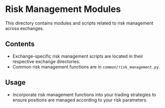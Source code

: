 # Risk Management Modules

This directory contains modules and scripts related to risk management across exchanges.

## Contents

- Exchange-specific risk management scripts are located in their respective exchange directories.
- Common risk management functions are in `common/risk_management.py`.

## Usage

- Incorporate risk management functions into your trading strategies to ensure positions are managed according to your risk parameters.


